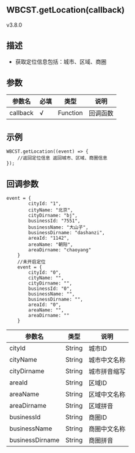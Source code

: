 ## WBCST.getLocation(callback)

v3.8.0



## 描述

- 获取定位信息包括：城市、区域、商圈



## 参数

| 参数名   | 必填 | 类型     | 说明     |
| -------- | ---- | -------- | -------- |
| callback | √    | Function | 回调函数 |



## 示例

```
WBCST.getLocation((event) => {
    //返回定位信息 返回城市、区域、商圈信息  
});
```



## 回调参数

```
event = {
        cityId: "1",
        cityName: "北京",
        cityDirname: "bj",
        businessId: "7551",
        businessName: "大山子",
        businessDirname: "dashanzi",
        areaId: "1142",
        areaName: "朝阳",
        areaDirname: "chaoyang"
    }
    //未开启定位
    event = {
        cityId: "0",
        cityName: "",
        cityDirname: "",
        businessId: "0",
        businessName: "",
        businessDirname: "",
        areaId: "0",
        areaName: "",
        areaDirname: ""
    }
```



| 参数名          | 类型   | 说明         |
| --------------- | ------ | ------------ |
| cityId          | String | 城市ID       |
| cityName        | String | 城市中文名称 |
| cityDirname     | String | 城市拼音缩写 |
| areaId          | String | 区域ID       |
| areaName        | String | 区域中文名称 |
| areaDirname     | String | 区域拼音     |
| businessId      | String | 商圈ID       |
| businessName    | String | 商圈中文名称 |
| businessDirname | String | 商圈拼音     |

